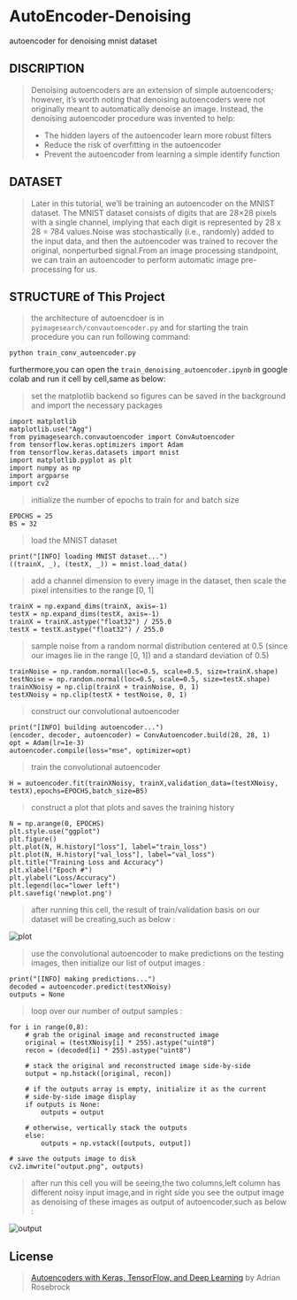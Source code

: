 # AutoEncoder-Denoising
autoencoder for denoising mnist dataset

## DISCRIPTION
> Denoising autoencoders are an extension of simple autoencoders; however, it’s worth noting that denoising autoencoders were not originally meant to automatically denoise an image. Instead, the denoising autoencoder procedure was invented to help:
>
> * The hidden layers of the autoencoder learn more robust filters
> * Reduce the risk of overfitting in the autoencoder
> * Prevent the autoencoder from learning a simple identify function


## DATASET  
> Later in this tutorial, we’ll be training an autoencoder on the MNIST dataset. The MNIST dataset consists of digits that are 28×28 pixels with a single channel, implying that each digit is represented by 28 x 28 = 784 values.Noise was stochastically (i.e., randomly) added to the input data, and then the autoencoder was trained to recover the original, nonperturbed signal.From an image processing standpoint, we can train an autoencoder to perform automatic image pre-processing for us. 
>
## STRUCTURE of This Project
> the architecture of autoencdoer is in `pyimagesearch/convautoencoder.py` and for starting the train procedure you can run following command:
```
python train_conv_autoencoder.py
```
furthermore,you can open the `train_denoising_autoencoder.ipynb` in google colab and run it cell by cell,same as below:
> set the matplotlib backend so figures can be saved in the background and import the necessary packages
```
import matplotlib
matplotlib.use("Agg")
from pyimagesearch.convautoencoder import ConvAutoencoder
from tensorflow.keras.optimizers import Adam
from tensorflow.keras.datasets import mnist
import matplotlib.pyplot as plt
import numpy as np
import argparse
import cv2
```
> initialize the number of epochs to train for and batch size
```
EPOCHS = 25
BS = 32
```
> load the MNIST dataset
```
print("[INFO] loading MNIST dataset...")
((trainX, _), (testX, _)) = mnist.load_data()
```
> add a channel dimension to every image in the dataset, then scale the pixel intensities to the range [0, 1]
```
trainX = np.expand_dims(trainX, axis=-1)
testX = np.expand_dims(testX, axis=-1)
trainX = trainX.astype("float32") / 255.0
testX = testX.astype("float32") / 255.0
```
> sample noise from a random normal distribution centered at 0.5 (since our images lie in the range [0, 1]) and a standard deviation of 0.5)
```
trainNoise = np.random.normal(loc=0.5, scale=0.5, size=trainX.shape)
testNoise = np.random.normal(loc=0.5, scale=0.5, size=testX.shape)
trainXNoisy = np.clip(trainX + trainNoise, 0, 1)
testXNoisy = np.clip(testX + testNoise, 0, 1)
```
> construct our convolutional autoencoder
```
print("[INFO] building autoencoder...")
(encoder, decoder, autoencoder) = ConvAutoencoder.build(28, 28, 1)
opt = Adam(lr=1e-3)
autoencoder.compile(loss="mse", optimizer=opt)
```
> train the convolutional autoencoder
```
H = autoencoder.fit(trainXNoisy, trainX,validation_data=(testXNoisy, testX),epochs=EPOCHS,batch_size=BS)
```
> construct a plot that plots and saves the training history
```
N = np.arange(0, EPOCHS)
plt.style.use("ggplot")
plt.figure()
plt.plot(N, H.history["loss"], label="train_loss")
plt.plot(N, H.history["val_loss"], label="val_loss")
plt.title("Training Loss and Accuracy")
plt.xlabel("Epoch #")
plt.ylabel("Loss/Accuracy")
plt.legend(loc="lower left")
plt.savefig('newplot.png')
```
> after running this cell, the result of train/validation basis on our dataset will be creating,such as below :
> 
![plot](https://user-images.githubusercontent.com/53394692/111320859-a6f3e300-867c-11eb-918f-06d4b5d07467.png)
>
> use the convolutional autoencoder to make predictions on the testing images, then initialize our list of output images :
```
print("[INFO] making predictions...")
decoded = autoencoder.predict(testXNoisy)
outputs = None
```
> loop over our number of output samples :
```
for i in range(0,8):
	# grab the original image and reconstructed image
	original = (testXNoisy[i] * 255).astype("uint8")
	recon = (decoded[i] * 255).astype("uint8")

	# stack the original and reconstructed image side-by-side
	output = np.hstack([original, recon])

	# if the outputs array is empty, initialize it as the current
	# side-by-side image display
	if outputs is None:
		outputs = output

	# otherwise, vertically stack the outputs
	else:
		outputs = np.vstack([outputs, output])

# save the outputs image to disk
cv2.imwrite("output.png", outputs)
```
> after run this cell you will be seeing,the two columns,left column has different noisy input image,and in right side you see the output image as denoising of these images as output of autoencoder,such as below :
> 
![output](https://user-images.githubusercontent.com/53394692/111321399-21246780-867d-11eb-907b-5c5bf2d79cd0.png)


## License
> [Autoencoders with Keras, TensorFlow, and Deep Learning](https://www.pyimagesearch.com/2020/02/17/autoencoders-with-keras-tensorflow-and-deep-learning/) by Adrian Rosebrock
